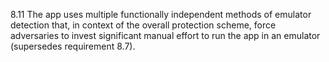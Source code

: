 8.11 The app uses multiple functionally independent methods of emulator detection that, in context of the overall protection scheme, force adversaries to invest significant manual effort to run the app in an emulator (supersedes requirement 8.7).